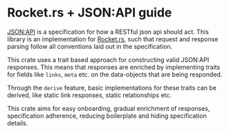 # Rocket.rs + JSON:API guide

[JSON:API](https://jsonapi.org/) is a specification for how a RESTful json api should act. This library is an 
implementation for [Rocket.rs](https://rocket.rs/), such that request and response parsing follow all conventions laid 
out in the specification.

This crate uses a trait based approach for constructing valid JSON:API responses. This means that responses are enriched
by implementing traits for fields like `links`, `meta` etc. on the data-objects that are being responded.

Through the `derive` feature, basic implementations for these traits can be derived, like static link responses, static 
relationships etc.

This crate aims for easy onboarding, gradual enrichment of responses, specification adherence, reducing boilerplate
and hiding specification details.
